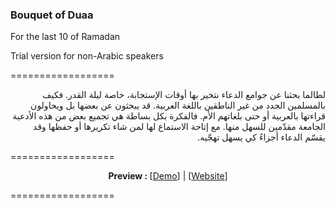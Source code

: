 <h3>Bouquet of Duaa</h3>

For the last 10 of Ramadan

Trial version for non-Arabic speakers

==================
<p dir="rtl">
لطالما بحثنا عن جوامع الدعاء نتخير بها أوقات الإستجابة، خاصة ليلة القدر. فكيف بالمسلمين الجدد من غير الناطقين باللغة العربية. قد يبحثون عن بعضها بل ويحاولون قراءتها بالعربية أو حتى بلغاتهم الأم.
فالفكرة بكل بساطة هي تجميع بعض من هذه الأدعية الجامعة مقدّمين للسهل منها. مع إتاحة الاستماع لها لمن شاء تكريرها أو حفظها وقد يقسّم الدعاء أجزاءً كي يسهل تهجّيه.
</p>

==================

<p align="center">
<b>Preview : </b>
[<a target="_blank" href="http://htmlpreview.github.io/?https://github.com/undershell/BouquetOfDuaa/blob/master/duaa/index.html">Demo</a>]
 | 
[<a target="_blank" href="http://islamy.is-great.org/duaa/">Website</a>]
</p>

================== 

